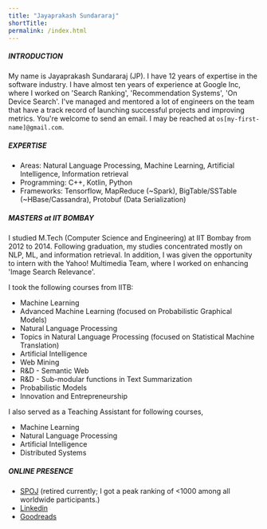 ```yaml
---
title: "Jayaprakash Sundararaj"
shortTitle: 
permalink: /index.html
---
```


##### INTRODUCTION

My name is Jayaprakash Sundararaj (JP). I have 12 years of expertise in the software industry. I have almost ten years of experience at Google Inc, where I worked on 'Search Ranking', 'Recommendation Systems', 'On Device Search'. I've managed and mentored a lot of engineers on the team that have a track record of launching successful projects and improving metrics. You're welcome to send an email. I may be reached at `os[my-first-name]@gmail.com`. 

<!-- | <img src="/imgs/profile.jpg" alt="Bicycling to LA" width="1024px"/> | -->


##### EXPERTISE
  * Areas: Natural Language Processing, Machine Learning, Artificial Intelligence, Information retrieval
  * Programming: C++, Kotlin, Python
  * Frameworks: Tensorflow, MapReduce (~Spark), BigTable/SSTable (~HBase/Cassandra), Protobuf (Data Serialization)

##### MASTERS at IIT BOMBAY

I studied M.Tech (Computer Science and Engineering) at IIT Bombay from 2012 to 2014. Following graduation, my studies concentrated mostly on NLP, ML, and information retrieval. In addition, I was given the opportunity to intern with the Yahoo! Multimedia Team, where I worked on enhancing 'Image Search Relevance'.

I took the following courses from IITB:
  * Machine Learning
  * Advanced Machine Learning (focused on Probabilistic Graphical Models)
  * Natural Language Processing
  * Topics in Natural Language Processing (focused on Statistical Machine Translation)
  * Artificial Intelligence
  * Web Mining
  * R&D - Semantic Web
  * R&D - Sub-modular functions in Text Summarization
  * Probabilistic Models
  * Innovation and Entrepreneurship

I also served as a Teaching Assistant for following courses,
  * Machine Learning
  * Natural Language Processing
  * Artificial Intelligence
  * Distributed Systems

##### ONLINE PRESENCE
  * [SPOJ](https://www.spoj.com/) (retired currently; I got a peak ranking of <1000 among all worldwide participants.)
  * [Linkedin](https://www.linkedin.com/in/osjayaprakash/)
  * [Goodreads](https://www.goodreads.com/user/show/173170284-jayaprakash)
